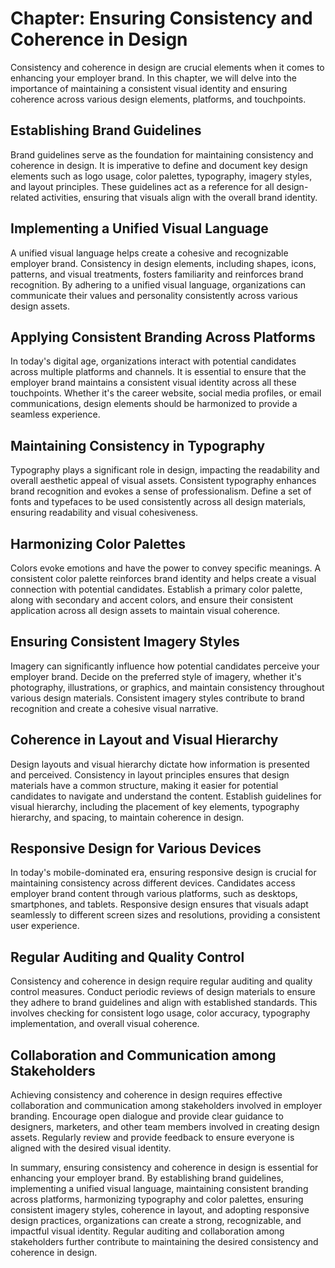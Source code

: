 Chapter: Ensuring Consistency and Coherence in Design
=====================================================

Consistency and coherence in design are crucial elements when it comes to enhancing your employer brand. In this chapter, we will delve into the importance of maintaining a consistent visual identity and ensuring coherence across various design elements, platforms, and touchpoints.

Establishing Brand Guidelines
-----------------------------

Brand guidelines serve as the foundation for maintaining consistency and coherence in design. It is imperative to define and document key design elements such as logo usage, color palettes, typography, imagery styles, and layout principles. These guidelines act as a reference for all design-related activities, ensuring that visuals align with the overall brand identity.

Implementing a Unified Visual Language
--------------------------------------

A unified visual language helps create a cohesive and recognizable employer brand. Consistency in design elements, including shapes, icons, patterns, and visual treatments, fosters familiarity and reinforces brand recognition. By adhering to a unified visual language, organizations can communicate their values and personality consistently across various design assets.

Applying Consistent Branding Across Platforms
---------------------------------------------

In today's digital age, organizations interact with potential candidates across multiple platforms and channels. It is essential to ensure that the employer brand maintains a consistent visual identity across all these touchpoints. Whether it's the career website, social media profiles, or email communications, design elements should be harmonized to provide a seamless experience.

Maintaining Consistency in Typography
-------------------------------------

Typography plays a significant role in design, impacting the readability and overall aesthetic appeal of visual assets. Consistent typography enhances brand recognition and evokes a sense of professionalism. Define a set of fonts and typefaces to be used consistently across all design materials, ensuring readability and visual cohesiveness.

Harmonizing Color Palettes
--------------------------

Colors evoke emotions and have the power to convey specific meanings. A consistent color palette reinforces brand identity and helps create a visual connection with potential candidates. Establish a primary color palette, along with secondary and accent colors, and ensure their consistent application across all design assets to maintain visual coherence.

Ensuring Consistent Imagery Styles
----------------------------------

Imagery can significantly influence how potential candidates perceive your employer brand. Decide on the preferred style of imagery, whether it's photography, illustrations, or graphics, and maintain consistency throughout various design materials. Consistent imagery styles contribute to brand recognition and create a cohesive visual narrative.

Coherence in Layout and Visual Hierarchy
----------------------------------------

Design layouts and visual hierarchy dictate how information is presented and perceived. Consistency in layout principles ensures that design materials have a common structure, making it easier for potential candidates to navigate and understand the content. Establish guidelines for visual hierarchy, including the placement of key elements, typography hierarchy, and spacing, to maintain coherence in design.

Responsive Design for Various Devices
-------------------------------------

In today's mobile-dominated era, ensuring responsive design is crucial for maintaining consistency across different devices. Candidates access employer brand content through various platforms, such as desktops, smartphones, and tablets. Responsive design ensures that visuals adapt seamlessly to different screen sizes and resolutions, providing a consistent user experience.

Regular Auditing and Quality Control
------------------------------------

Consistency and coherence in design require regular auditing and quality control measures. Conduct periodic reviews of design materials to ensure they adhere to brand guidelines and align with established standards. This involves checking for consistent logo usage, color accuracy, typography implementation, and overall visual coherence.

Collaboration and Communication among Stakeholders
--------------------------------------------------

Achieving consistency and coherence in design requires effective collaboration and communication among stakeholders involved in employer branding. Encourage open dialogue and provide clear guidance to designers, marketers, and other team members involved in creating design assets. Regularly review and provide feedback to ensure everyone is aligned with the desired visual identity.

In summary, ensuring consistency and coherence in design is essential for enhancing your employer brand. By establishing brand guidelines, implementing a unified visual language, maintaining consistent branding across platforms, harmonizing typography and color palettes, ensuring consistent imagery styles, coherence in layout, and adopting responsive design practices, organizations can create a strong, recognizable, and impactful visual identity. Regular auditing and collaboration among stakeholders further contribute to maintaining the desired consistency and coherence in design.
